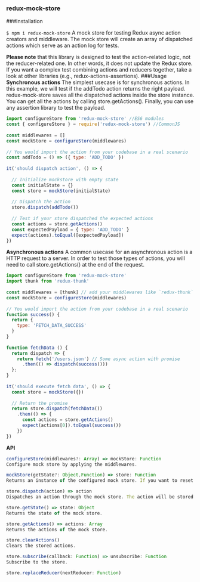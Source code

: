 ### redux-mock-store
###Installation


`$ npm i redux-mock-store`
A mock store for testing Redux async action creators and middleware. The mock store will create an array of dispatched actions which serve as an action log for tests.

**Please note** that this library is designed to test the action-related logic, not the reducer-related one. In other words, it does not update the Redux store. If you want a complex test combining actions and reducers together, take a look at other libraries (e.g., redux-actions-assertions).
###Usage
**Synchronous actions**
The simplest usecase is for synchronous actions. In this example, we will test if the addTodo action returns the right payload. redux-mock-store saves all the dispatched actions inside the store instance. You can get all the actions by calling store.getActions(). Finally, you can use any assertion library to test the payload.

```javascript
import configureStore from 'redux-mock-store' //ES6 modules
const { configureStore } = require('redux-mock-store') //CommonJS
 
const middlewares = []
const mockStore = configureStore(middlewares)
 
// You would import the action from your codebase in a real scenario
const addTodo = () => ({ type: 'ADD_TODO' })
 
it('should dispatch action', () => {
 
  // Initialize mockstore with empty state
  const initialState = {}
  const store = mockStore(initialState)
 
  // Dispatch the action
  store.dispatch(addTodo())
 
  // Test if your store dispatched the expected actions
  const actions = store.getActions()
  const expectedPayload = { type: 'ADD_TODO' }
  expect(actions).toEqual([expectedPayload])
})
```
**Asynchronous actions**
A common usecase for an asynchronous action is a HTTP request to a server. In order to test those types of actions, you will need to call store.getActions() at the end of the request.

```javascript
import configureStore from 'redux-mock-store'
import thunk from 'redux-thunk'
 
const middlewares = [thunk] // add your middlewares like `redux-thunk`
const mockStore = configureStore(middlewares)
 
// You would import the action from your codebase in a real scenario
function success() {
  return {
    type: 'FETCH_DATA_SUCCESS'
  }
}
 
function fetchData () {
  return dispatch => {
    return fetch('/users.json') // Some async action with promise
      .then(() => dispatch(success()))
  };
}
 
it('should execute fetch data', () => {
  const store = mockStore({})
 
  // Return the promise
  return store.dispatch(fetchData())
    .then(() => {
      const actions = store.getActions()
      expect(actions[0]).toEqual(success())
    })
})
```
**API**
```javascript
configureStore(middlewares?: Array) => mockStore: Function
Configure mock store by applying the middlewares.

mockStore(getState?: Object,Function) => store: Function
Returns an instance of the configured mock store. If you want to reset your store after every test, you should call this function.

store.dispatch(action) => action
Dispatches an action through the mock store. The action will be stored in an array inside the instance and executed.

store.getState() => state: Object
Returns the state of the mock store.

store.getActions() => actions: Array
Returns the actions of the mock store.

store.clearActions()
Clears the stored actions.

store.subscribe(callback: Function) => unsubscribe: Function
Subscribe to the store.

store.replaceReducer(nextReducer: Function)
```